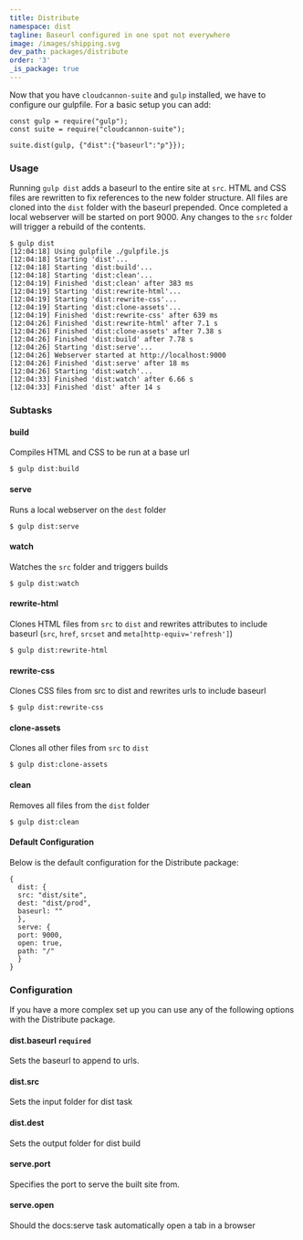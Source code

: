 ```yaml
---
title: Distribute
namespace: dist
tagline: Baseurl configured in one spot not everywhere
image: /images/shipping.svg
dev_path: packages/distribute
order: '3'
_is_package: true
---
```


Now that you have `cloudcannon-suite` and `gulp` installed, we have to configure our gulpfile. For a basic setup you can add:

```
const gulp = require("gulp");
const suite = require("cloudcannon-suite");

suite.dist(gulp, {"dist":{"baseurl":"p"}});
```

### Usage

Running `gulp dist` adds a baseurl to the entire site at `src`. HTML and CSS files are rewritten to fix references to the new folder structure. All files are cloned into the `dist` folder with the baseurl prepended. Once completed a local webserver will be started on port 9000. Any changes to the `src` folder will trigger a rebuild of the contents.

```
$ gulp dist
[12:04:18] Using gulpfile ./gulpfile.js
[12:04:18] Starting 'dist'...
[12:04:18] Starting 'dist:build'...
[12:04:18] Starting 'dist:clean'...
[12:04:19] Finished 'dist:clean' after 383 ms
[12:04:19] Starting 'dist:rewrite-html'...
[12:04:19] Starting 'dist:rewrite-css'...
[12:04:19] Starting 'dist:clone-assets'...
[12:04:19] Finished 'dist:rewrite-css' after 639 ms
[12:04:26] Finished 'dist:rewrite-html' after 7.1 s
[12:04:26] Finished 'dist:clone-assets' after 7.38 s
[12:04:26] Finished 'dist:build' after 7.78 s
[12:04:26] Starting 'dist:serve'...
[12:04:26] Webserver started at http://localhost:9000
[12:04:26] Finished 'dist:serve' after 18 ms
[12:04:26] Starting 'dist:watch'...
[12:04:33] Finished 'dist:watch' after 6.66 s
[12:04:33] Finished 'dist' after 14 s
```

### Subtasks

#### build

Compiles HTML and CSS to be run at a base url

```
$ gulp dist:build
```

#### serve

Runs a local webserver on the `dest` folder

```
$ gulp dist:serve
```

#### watch

Watches the `src` folder and triggers builds

```
$ gulp dist:watch
```

#### rewrite-html

Clones HTML files from `src` to `dist` and rewrites attributes to include baseurl (`src`, `href`, `srcset` and `meta[http-equiv='refresh']`)

```
$ gulp dist:rewrite-html
```

#### rewrite-css

Clones CSS files from src to dist and rewrites urls to include baseurl

```
$ gulp dist:rewrite-css
```

#### clone-assets

Clones all other files from `src` to `dist`

```
$ gulp dist:clone-assets
```

#### clean

Removes all files from the `dist` folder

```
$ gulp dist:clean
```

#### Default Configuration

Below is the default configuration for the Distribute package:

```
{
  dist: {
  src: "dist/site",
  dest: "dist/prod",
  baseurl: ""
  },
  serve: {
  port: 9000,
  open: true,
  path: "/"
  }
}
```

### Configuration

If you have a more complex set up you can use any of the following options with the Distribute package.

#### dist.baseurl `required`

Sets the baseurl to append to urls.

#### dist.src

Sets the input folder for dist task

#### dist.dest

Sets the output folder for dist build

#### serve.port

Specifies the port to serve the built site from.

#### serve.open

Should the docs:serve task automatically open a tab in a browser

&nbsp;